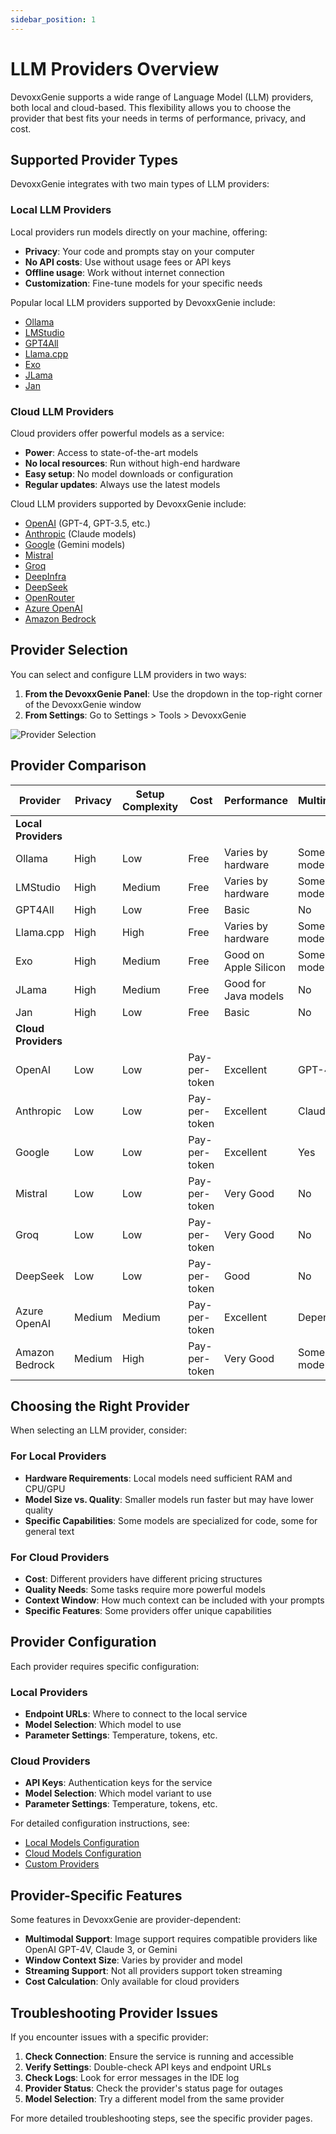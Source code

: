 ```yaml
---
sidebar_position: 1
---
```


# LLM Providers Overview

DevoxxGenie supports a wide range of Language Model (LLM) providers, both local and cloud-based. This flexibility allows you to choose the provider that best fits your needs in terms of performance, privacy, and cost.

## Supported Provider Types

DevoxxGenie integrates with two main types of LLM providers:

### Local LLM Providers

Local providers run models directly on your machine, offering:

- **Privacy**: Your code and prompts stay on your computer
- **No API costs**: Use without usage fees or API keys
- **Offline usage**: Work without internet connection
- **Customization**: Fine-tune models for your specific needs

Popular local LLM providers supported by DevoxxGenie include:
- [Ollama](local-models.md#ollama)
- [LMStudio](local-models.md#lmstudio)
- [GPT4All](local-models.md#gpt4all)
- [Llama.cpp](local-models.md#llamacpp)
- [Exo](local-models.md#exo)
- [JLama](local-models.md#jlama)
- [Jan](local-models.md#jan)

### Cloud LLM Providers

Cloud providers offer powerful models as a service:

- **Power**: Access to state-of-the-art models
- **No local resources**: Run without high-end hardware
- **Easy setup**: No model downloads or configuration
- **Regular updates**: Always use the latest models

Cloud LLM providers supported by DevoxxGenie include:
- [OpenAI](cloud-models.md#openai) (GPT-4, GPT-3.5, etc.)
- [Anthropic](cloud-models.md#anthropic) (Claude models)
- [Google](cloud-models.md#google) (Gemini models)
- [Mistral](cloud-models.md#mistral)
- [Groq](cloud-models.md#groq)
- [DeepInfra](cloud-models.md#deepinfra)
- [DeepSeek](cloud-models.md#deepseek)
- [OpenRouter](cloud-models.md#openrouter)
- [Azure OpenAI](cloud-models.md#azure-openai)
- [Amazon Bedrock](cloud-models.md#amazon-bedrock)

## Provider Selection

You can select and configure LLM providers in two ways:

1. **From the DevoxxGenie Panel**: Use the dropdown in the top-right corner of the DevoxxGenie window
2. **From Settings**: Go to Settings > Tools > DevoxxGenie

![Provider Selection](/img/provider-selection.png)

## Provider Comparison

| Provider | Privacy | Setup Complexity | Cost | Performance | Multimodal |
|----------|---------|------------------|------|-------------|------------|
| **Local Providers** |
| Ollama | High | Low | Free | Varies by hardware | Some models |
| LMStudio | High | Medium | Free | Varies by hardware | Some models |
| GPT4All | High | Low | Free | Basic | No |
| Llama.cpp | High | High | Free | Varies by hardware | Some models |
| Exo | High | Medium | Free | Good on Apple Silicon | Some models |
| JLama | High | Medium | Free | Good for Java models | No |
| Jan | High | Low | Free | Basic | No |
| **Cloud Providers** |
| OpenAI | Low | Low | Pay-per-token | Excellent | GPT-4V+ |
| Anthropic | Low | Low | Pay-per-token | Excellent | Claude 3+ |
| Google | Low | Low | Pay-per-token | Excellent | Yes |
| Mistral | Low | Low | Pay-per-token | Very Good | No |
| Groq | Low | Low | Pay-per-token | Very Good | No |
| DeepSeek | Low | Low | Pay-per-token | Good | No |
| Azure OpenAI | Medium | Medium | Pay-per-token | Excellent | Depends |
| Amazon Bedrock | Medium | High | Pay-per-token | Very Good | Some models |

## Choosing the Right Provider

When selecting an LLM provider, consider:

### For Local Providers

- **Hardware Requirements**: Local models need sufficient RAM and CPU/GPU
- **Model Size vs. Quality**: Smaller models run faster but may have lower quality
- **Specific Capabilities**: Some models are specialized for code, some for general text

### For Cloud Providers

- **Cost**: Different providers have different pricing structures
- **Quality Needs**: Some tasks require more powerful models
- **Context Window**: How much context can be included with your prompts
- **Specific Features**: Some providers offer unique capabilities

## Provider Configuration

Each provider requires specific configuration:

### Local Providers

- **Endpoint URLs**: Where to connect to the local service
- **Model Selection**: Which model to use
- **Parameter Settings**: Temperature, tokens, etc.

### Cloud Providers

- **API Keys**: Authentication keys for the service
- **Model Selection**: Which model variant to use
- **Parameter Settings**: Temperature, tokens, etc.

For detailed configuration instructions, see:
- [Local Models Configuration](local-models.md)
- [Cloud Models Configuration](cloud-models.md)
- [Custom Providers](custom-providers.md)

## Provider-Specific Features

Some features in DevoxxGenie are provider-dependent:

- **Multimodal Support**: Image support requires compatible providers like OpenAI GPT-4V, Claude 3, or Gemini
- **Window Context Size**: Varies by provider and model
- **Streaming Support**: Not all providers support token streaming
- **Cost Calculation**: Only available for cloud providers

## Troubleshooting Provider Issues

If you encounter issues with a specific provider:

1. **Check Connection**: Ensure the service is running and accessible
2. **Verify Settings**: Double-check API keys and endpoint URLs
3. **Check Logs**: Look for error messages in the IDE log
4. **Provider Status**: Check the provider's status page for outages
5. **Model Selection**: Try a different model from the same provider

For more detailed troubleshooting steps, see the specific provider pages.
